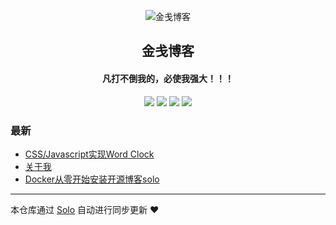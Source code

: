 <p align="center"><img alt="金戋博客" src="https://avatars2.githubusercontent.com/u/23192332?s=400&u=b7d8bf059bc6bdf08d8330f3c8000ef924ed2d7e&v=4"></p><h2 align="center">
金戋博客
</h2>

<h4 align="center">凡打不倒我的，必使我强大！！！</h4>
<p align="center"><a title="金戋博客" target="_blank" href="https://github.com/jinjianh/solo-blog"><img src="https://img.shields.io/github/last-commit/jinjianh/solo-blog.svg?style=flat-square&color=FF9900"></a>
<a title="GitHub repo size in bytes" target="_blank" href="https://github.com/jinjianh/solo-blog"><img src="https://img.shields.io/github/repo-size/jinjianh/solo-blog.svg?style=flat-square"></a>
<a title="Solo Version" target="_blank" href="https://github.com/b3log/solo/releases"><img src="https://img.shields.io/badge/solo-3.6.1-f1e05a.svg?style=flat-square&color=blueviolet"></a>
<a title="Hits" target="_blank" href="https://github.com/b3log/hits"><img src="https://hits.b3log.org/jinjianh/solo-blog.svg"></a></p>

### 最新

* [CSS/Javascript实现Word Clock](http://www.jinjianh.com/articles/2019/06/02/1559477290334.html)
* [关于我](http://www.jinjianh.com/about.html)
* [Docker从零开始安装开源博客solo](http://www.jinjianh.com/first.html)



---

本仓库通过 [Solo](https://github.com/b3log/solo) 自动进行同步更新 ❤️ 